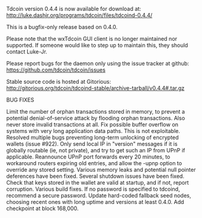 Tdcoin version 0.4.4 is now available for download at:
http://luke.dashjr.org/programs/tdcoin/files/tdcoind-0.4.4/

This is a bugfix-only release based on 0.4.0.

Please note that the wxTdcoin GUI client is no longer maintained nor supported. If someone would like to step up to maintain this, they should contact Luke-Jr.

Please report bugs for the daemon only using the issue tracker at github:
https://github.com/tdcoin/tdcoin/issues

Stable source code is hosted at Gitorious:
http://gitorious.org/tdcoin/tdcoind-stable/archive-tarball/v0.4.4#.tar.gz

BUG FIXES

Limit the number of orphan transactions stored in memory, to prevent a potential denial-of-service attack by flooding orphan transactions. Also never store invalid transactions at all.
Fix possible buffer overflow on systems with very long application data paths. This is not exploitable.
Resolved multiple bugs preventing long-term unlocking of encrypted wallets (issue #922).
Only send local IP in "version" messages if it is globally routable (ie, not private), and try to get such an IP from UPnP if applicable.
Reannounce UPnP port forwards every 20 minutes, to workaround routers expiring old entries, and allow the -upnp option to override any stored setting.
Various memory leaks and potential null pointer deferences have been
fixed.
Several shutdown issues have been fixed.
Check that keys stored in the wallet are valid at startup, and if not,
report corruption.
Various build fixes.
If no password is specified to tdcoind, recommend a secure password.
Update hard-coded fallback seed nodes, choosing recent ones with long uptime and versions at least 0.4.0.
Add checkpoint at block 168,000.


